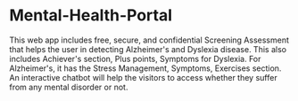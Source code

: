 # Mental-Health-Portal
This web app includes free, secure, and confidential Screening Assessment that helps the user in detecting Alzheimer's and Dyslexia disease.
This also includes Achiever's section, Plus points, Symptoms for Dyslexia.
For Alzheimer's, it has the Stress Management, Symptoms, Exercises section.
An interactive chatbot will help the visitors to access whether they suffer from any mental disorder or not.
